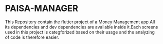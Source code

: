 # PAISA-MANAGER
This Repository contain the flutter project of a Money Management app.All its dependencies and dev dependencies are available inside it.Each screens used in this project is categforized based on their usage and the analyzing of code is therefore easier.
